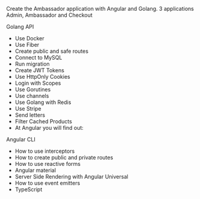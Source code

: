 Create the Ambassador application with Angular and Golang. 3 applications Admin, Ambassador and Checkout

Golang API
- Use Docker
- Use Fiber
- Create public and safe routes
- Connect to MySQL
- Run migration
- Create JWT Tokens
- Use HttpOnly Cookies
- Login with Scopes
- Use Gorutines 
- Use channels
- Use Golang with Redis
- Use Stripe
- Send letters
- Filter Cached Products
- At Angular you will find out:

Angular CLI
- How to use interceptors
- How to create public and private routes
- How to use reactive forms
- Angular material
- Server Side Rendering with Angular Universal
- How to use event emitters
- TypeScript